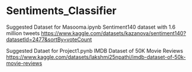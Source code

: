 # Sentiments_Classifier
Suggested Dataset for Masooma.ipynb
Sentiment140 dataset with 1.6 million tweets
https://www.kaggle.com/datasets/kazanova/sentiment140?datasetId=2477&sortBy=voteCount

Suggested Dataet for Project1.pynb
IMDB Dataset of 50K Movie Reviews
https://www.kaggle.com/datasets/lakshmi25npathi/imdb-dataset-of-50k-movie-reviews
